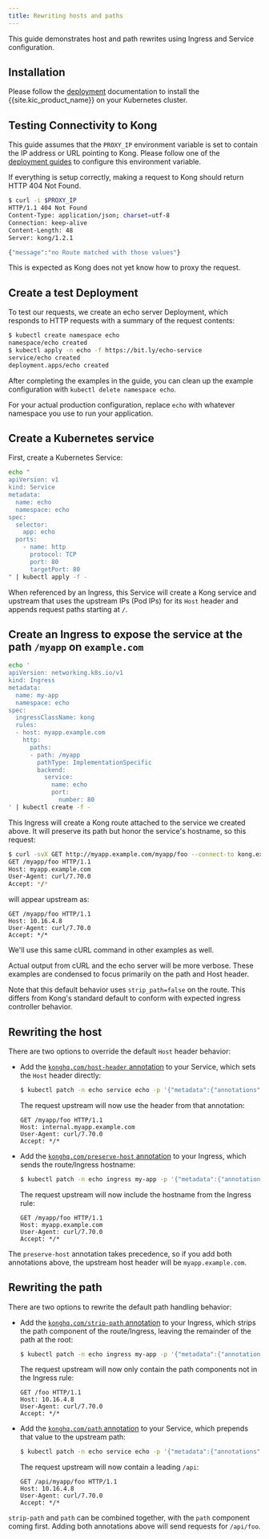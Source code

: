 ```yaml
---
title: Rewriting hosts and paths
---
```

This guide demonstrates host and path rewrites using Ingress and Service configuration.

## Installation

Please follow the [deployment](/kubernetes-ingress-controller/{{page.kong_version}}/deployment/overview/) documentation to install
the {{site.kic_product_name}} on your Kubernetes cluster.

## Testing Connectivity to Kong

This guide assumes that the `PROXY_IP` environment variable is
set to contain the IP address or URL pointing to Kong.
Please follow one of the
[deployment guides](/kubernetes-ingress-controller/{{page.kong_version}}/deployment/overview) to configure this environment variable.

If everything is setup correctly, making a request to Kong should return
HTTP 404 Not Found.

```bash
$ curl -i $PROXY_IP
HTTP/1.1 404 Not Found
Content-Type: application/json; charset=utf-8
Connection: keep-alive
Content-Length: 48
Server: kong/1.2.1

{"message":"no Route matched with those values"}
```

This is expected as Kong does not yet know how to proxy the request.

## Create a test Deployment

To test our requests, we create an echo server Deployment, which responds to
HTTP requests with a summary of the request contents:

```bash
$ kubectl create namespace echo
namespace/echo created
$ kubectl apply -n echo -f https://bit.ly/echo-service
service/echo created
deployment.apps/echo created
```

After completing the examples in the guide, you can clean up the example
configuration with `kubectl delete namespace echo`.

For your actual production configuration, replace `echo` with whatever
namespace you use to run your application.

## Create a Kubernetes service

First, create a Kubernetes Service:

```bash
echo "
apiVersion: v1
kind: Service
metadata:
  name: echo
  namespace: echo
spec:
  selector:
    app: echo
  ports:
    - name: http
      protocol: TCP
      port: 80
      targetPort: 80
" | kubectl apply -f -
```

When referenced by an Ingress, this Service will create a Kong service and
upstream that uses the upstream IPs (Pod IPs) for its `Host` header and appends
request paths starting at `/`.

## Create an Ingress to expose the service at the path `/myapp` on `example.com`

```bash
echo '
apiVersion: networking.k8s.io/v1
kind: Ingress
metadata:
  name: my-app
  namespace: echo
spec:
  ingressClassName: kong
  rules:
  - host: myapp.example.com
    http:
      paths:
      - path: /myapp
        pathType: ImplementationSpecific
        backend:
          service:
            name: echo
            port:
              number: 80
' | kubectl create -f -
```

This Ingress will create a Kong route attached to the service we created above.
It will preserve its path but honor the service's hostname, so this request:

```bash
$ curl -svX GET http://myapp.example.com/myapp/foo --connect-to kong.example:80:${PROXY_IP##http://}
GET /myapp/foo HTTP/1.1
Host: myapp.example.com
User-Agent: curl/7.70.0
Accept: */*
```
will appear upstream as:

```
GET /myapp/foo HTTP/1.1
Host: 10.16.4.8
User-Agent: curl/7.70.0
Accept: */*
```

We'll use this same cURL command in other examples as well.

Actual output from cURL and the echo server will be more verbose. These
examples are condensed to focus primarily on the path and Host header.

Note that this default behavior uses `strip_path=false` on the route. This
differs from Kong's standard default to conform with expected ingress
controller behavior.

## Rewriting the host

There are two options to override the default `Host` header behavior:

- Add the [`konghq.com/host-header` annotation][1] to your Service, which sets
  the `Host` header directly:
  ```bash
  $ kubectl patch -n echo service echo -p '{"metadata":{"annotations":{"konghq.com/host-header":"internal.myapp.example.com"}}}'
  ```
  The request upstream will now use the header from that annotation:
  ```
  GET /myapp/foo HTTP/1.1
  Host: internal.myapp.example.com
  User-Agent: curl/7.70.0
  Accept: */*
  ```
- Add the [`konghq.com/preserve-host` annotation][0] to your Ingress, which
  sends the route/Ingress hostname:
  ```bash
  $ kubectl patch -n echo ingress my-app -p '{"metadata":{"annotations":{"konghq.com/preserve-host":"true"}}}'
  ```
  The request upstream will now include the hostname from the Ingress rule:
  ```
  GET /myapp/foo HTTP/1.1
  Host: myapp.example.com
  User-Agent: curl/7.70.0
  Accept: */*
  ```

The `preserve-host` annotation takes precedence, so if you add both annotations
above, the upstream host header will be `myapp.example.com`.

## Rewriting the path

There are two options to rewrite the default path handling behavior:

- Add the [`konghq.com/strip-path` annotation][2] to your Ingress, which strips
  the path component of the route/Ingress, leaving the remainder of the path at
  the root:
  ```bash
  $ kubectl patch -n echo ingress my-app -p '{"metadata":{"annotations":{"konghq.com/strip-path":"true"}}}'
  ```
  The request upstream will now only contain the path components not in the
  Ingress rule:
  ```
  GET /foo HTTP/1.1
  Host: 10.16.4.8
  User-Agent: curl/7.70.0
  Accept: */*
  ```
- Add the [`konghq.com/path` annotation][3] to your Service, which prepends
  that value to the upstream path:
  ```bash
  $ kubectl patch -n echo service echo -p '{"metadata":{"annotations":{"konghq.com/path":"/api"}}}'
  ```
  The request upstream will now contain a leading `/api`:
  ```
  GET /api/myapp/foo HTTP/1.1
  Host: 10.16.4.8
  User-Agent: curl/7.70.0
  Accept: */*
  ```
`strip-path` and `path` can be combined together, with the `path` component
coming first. Adding both annotations above will send requests for `/api/foo`.

[0]: /kubernetes-ingress-controller/{{page.kong_version}}/references/annotations/#konghqcompreserve-host
[1]: /kubernetes-ingress-controller/{{page.kong_version}}/references/annotations/#konghqcomhost-header
[2]: /kubernetes-ingress-controller/{{page.kong_version}}/references/annotations/#konghqcomstrip-path
[3]: /kubernetes-ingress-controller/{{page.kong_version}}/references/annotations/#konghqcompath
